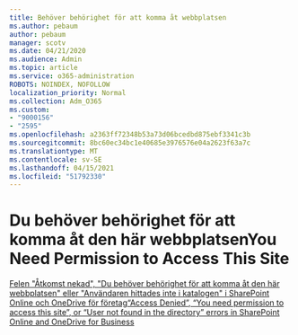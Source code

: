 ```yaml
---
title: Behöver behörighet för att komma åt webbplatsen
ms.author: pebaum
author: pebaum
manager: scotv
ms.date: 04/21/2020
ms.audience: Admin
ms.topic: article
ms.service: o365-administration
ROBOTS: NOINDEX, NOFOLLOW
localization_priority: Normal
ms.collection: Adm_O365
ms.custom:
- "9000156"
- "2595"
ms.openlocfilehash: a2363ff72348b53a73d06bcedbd875ebf3341c3b
ms.sourcegitcommit: 8bc60ec34bc1e40685e3976576e04a2623f63a7c
ms.translationtype: MT
ms.contentlocale: sv-SE
ms.lasthandoff: 04/15/2021
ms.locfileid: "51792330"
---
```

# <a name="you-need-permission-to-access-this-site"></a><span data-ttu-id="9da22-102">Du behöver behörighet för att komma åt den här webbplatsen</span><span class="sxs-lookup"><span data-stu-id="9da22-102">You Need Permission to Access This Site</span></span>

[<span data-ttu-id="9da22-103">Felen "Åtkomst nekad", "Du behöver behörighet för att komma åt den här webbplatsen" eller "Användaren hittades inte i katalogen" i SharePoint Online och OneDrive för företag</span><span class="sxs-lookup"><span data-stu-id="9da22-103">“Access Denied”, “You need permission to access this site”, or “User not found in the directory” errors in SharePoint Online and OneDrive for Business</span></span>](https://docs.microsoft.com/sharepoint/support/administration/access-denied-or-need-permission-error-sharepoint-online-or-onedrive-for-business)
